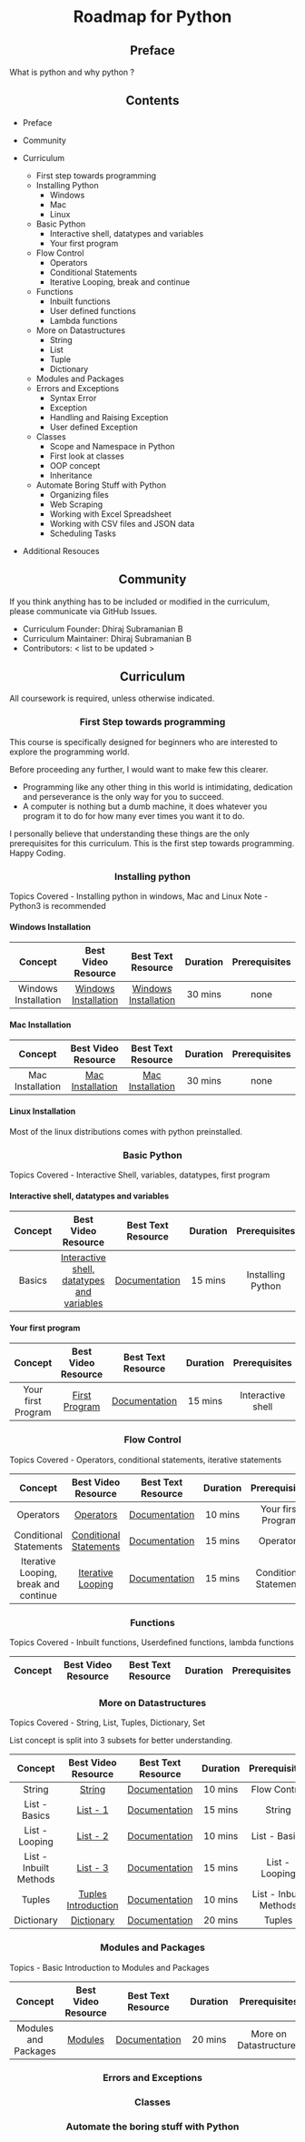 <h1 align="center"> Roadmap for Python </h1>

<h2 align="center"> Preface </h2>

What is python and why python ?

<h2 align="center"> Contents </h2>

- Preface
- Community
- Curriculum
	- First step towards programming
	- Installing Python 
		- Windows
		- Mac 
		- Linux
	- Basic Python
		- Interactive shell, datatypes and variables 
		- Your first program
	- Flow Control
		- Operators
		- Conditional Statements
		- Iterative Looping, break and continue
	- Functions 
		- Inbuilt functions
		- User defined functions
		- Lambda functions
	- More on Datastructures
		- String
		- List
		- Tuple
		- Dictionary
	- Modules and Packages
	- Errors and Exceptions
		- Syntax Error
		- Exception
		- Handling and Raising Exception
		- User defined Exception
	- Classes
		- Scope and Namespace in Python
		- First look at classes
		- OOP concept
		- Inheritance  
	- Automate Boring Stuff with Python
		- Organizing files
		- Web Scraping
		- Working with Excel Spreadsheet
		- Working with CSV files and JSON data
		- Scheduling Tasks
		
- Additional Resouces 

<h2 align="center"> Community </h2>
If you think anything has to be included or modified in the curriculum, please communicate via GitHub Issues.

 - Curriculum Founder: Dhiraj Subramanian B
 - Curriculum Maintainer: Dhiraj Subramanian B
 - Contributors: < list to be updated >

<h2 align="center"> Curriculum </h2>

All coursework is required, unless otherwise indicated.

<h3 align="center"> First Step towards programming </h3>
This course is specifically designed for beginners who are interested to explore the programming world.  

Before proceeding any further, I would want to make few this clearer. 
 - Programming like any other thing in this world is intimidating, dedication and perseverance is the only way for you to succeed. 
 - A computer is nothing but a dumb machine, it does whatever you program it to do for how many ever times you want it to do.

I personally believe that understanding these things are the only prerequisites for this curriculum. This is the first step towards programming. Happy Coding. 

<h3 align="center"> Installing python </h3>
Topics Covered - Installing python in windows, Mac and Linux
Note - Python3 is recommended

#### Windows Installation
| Concept | Best Video Resource | Best Text Resource | Duration | Prerequisites |
|:-------:| :-----------------: | :----------------: | :------: | :-----------: |
| Windows Installation | [Windows Installation](https://www.youtube.com/watch?v=HBxCHonP6Ro) | [Windows Installation](https://www.howtogeek.com/197947/how-to-install-python-on-windows/) | 30 mins | none|

#### Mac Installation

| Concept | Best Video Resource | Best Text Resource | Duration | Prerequisites |
|:-------:| :-----------------: | :----------------: | :------: | :-----------: |
| Mac Installation | [Mac Installation](https://www.youtube.com/watch?v=uA8SA81nivg) | [Mac Installation](http://www.macworld.co.uk/how-to/mac/coding-with-python-on-mac-3635912/) | 30 mins | none | 

#### Linux Installation 

Most of the linux distributions comes with python preinstalled. 

<h3 align="center"> Basic Python </h3>
Topics Covered - Interactive Shell, variables, datatypes, first program

#### Interactive shell, datatypes and variables 

| Concept | Best Video Resource | Best Text Resource | Duration | Prerequisites |
|:-------:| :-----------------: | :----------------: | :------: | :-----------: |
| Basics | [Interactive shell, datatypes and variables](https://www.youtube.com/watch?v=7qHMXu99d88) | [Documentation](https://automatetheboringstuff.com/chapter1/) | 15 mins | Installing Python |

#### Your first program

| Concept | Best Video Resource | Best Text Resource | Duration | Prerequisites |
|:-------:| :-----------------: | :----------------: | :------: | :-----------: |
| Your first Program | [First Program](https://www.youtube.com/watch?v=buMTH6ICnqk) | [Documentation](https://automatetheboringstuff.com/chapter1/#calibre_link-1971) | 15 mins | Interactive shell |

<h3 align="center"> Flow Control </h3>
Topics Covered - Operators, conditional statements, iterative statements

| Concept | Best Video Resource | Best Text Resource | Duration | Prerequisites |
|:-------:| :-----------------: | :----------------: | :------: | :-----------: |
| Operators | [Operators](https://www.youtube.com/watch?v=4XA9CKJJbr4&feature=youtu.be) | [Documentation](https://automatetheboringstuff.com/chapter2/) | 10 mins | Your first Program |
| Conditional Statements | [Conditional Statements](https://www.youtube.com/watch?v=lWeCgEbk-Ro&feature=youtu.be) | [Documentation](https://automatetheboringstuff.com/chapter2/#calibre_link-2047) | 15 mins | Operators |
| Iterative Looping, break and continue | [Iterative Looping](https://www.youtube.com/watch?v=885qKiiKisI&feature=youtu.be) | [Documentation](https://automatetheboringstuff.com/chapter2/#calibre_link-2068) | 15 mins | Conditional Statements |

<h3 align="center"> Functions </h3>

Topics Covered - Inbuilt functions, Userdefined functions, lambda functions

| Concept | Best Video Resource | Best Text Resource | Duration | Prerequisites |
|:-------:| :-----------------: | :----------------: | :------: | :-----------: |


<h3 align="center"> More on Datastructures </h3>

Topics Covered - String, List, Tuples, Dictionary, Set

List concept is split into 3 subsets for better understanding. 

| Concept | Best Video Resource | Best Text Resource | Duration | Prerequisites |
|:-------:| :-----------------: | :----------------: | :------: | :-----------: |
| String | [String](https://www.youtube.com/watch?v=YbipxqSKx-E&list=PL6gx4Cwl9DGAcbMi1sH6oAMk4JHw91mC_&index=4) | [Documentation](https://docs.python.org/3/tutorial/introduction.html#strings) | 10 mins | Flow Control | 
| List - Basics | [ List - 1](https://www.youtube.com/watch?v=5n6o1MaXDoE&feature=youtu.be) | [Documentation](https://automatetheboringstuff.com/chapter4/) | 15 mins | String |
| List - Looping | [List - 2](https://www.youtube.com/watch?v=umTnflPbYww&feature=youtu.be) | [Documentation](https://automatetheboringstuff.com/chapter4/#calibre_link-2259) | 10 mins | List - Basics | 
| List - Inbuilt Methods | [List - 3](https://www.youtube.com/watch?v=Z9IxxW7428A&feature=youtu.be) | [Documentation](https://automatetheboringstuff.com/chapter4/#calibre_link-2278) | 15 mins | List - Looping | 
| Tuples | [Tuples Introduction](https://www.youtube.com/watch?v=R8mOaSIHT8U) | [Documentation](https://automatetheboringstuff.com/chapter4/#calibre_link-2301) | 10 mins | List - Inbuilt Methods | 
| Dictionary | [Dictionary](https://www.youtube.com/watch?v=daefaLgNkw0) | [Documentation](https://automatetheboringstuff.com/chapter5/) | 20 mins | Tuples |

<h3 align="center"> Modules and Packages </h3>
Topics - Basic Introduction to Modules and Packages

| Concept | Best Video Resource | Best Text Resource | Duration | Prerequisites |
|:-------:| :-----------------: | :----------------: | :------: | :-----------: |
| Modules and Packages | [Modules](https://www.youtube.com/watch?v=WN4A6iJOUns&index=21&list=PL6gx4Cwl9DGAcbMi1sH6oAMk4JHw91mC_) | [Documentation](https://docs.python.org/3/tutorial/modules.html) | 20 mins | More on Datastructures |


<h3 align="center"> Errors and Exceptions </h3>


<h3 align="center"> Classes </h3>
<h3 align="center"> Automate the boring stuff with Python </h3>